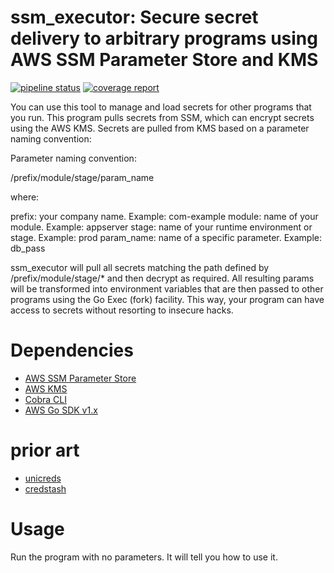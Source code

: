 # ssm_executor: Secure secret delivery to arbitrary programs using AWS SSM Parameter Store and KMS

[![pipeline status](https://gitlab.com/willmitchell/ssm_executor/badges/master/pipeline.svg)](https://gitlab.com/willmitchell/ssm_executor/commits/master)
[![coverage report](https://gitlab.com/willmitchell/ssm_executor/badges/master/coverage.svg)](https://gitlab.com/willmitchell/ssm_executor/commits/master)


You can use this tool to manage and load secrets for other programs that you run.
This program pulls secrets from SSM, which can encrypt secrets using the AWS KMS.
Secrets are pulled from KMS based on a parameter naming convention:

Parameter naming convention:

 /prefix/module/stage/param_name
 
where:

 prefix: your company name. Example: com-example
 module: name of your module. Example: appserver
 stage: name of your runtime environment or stage.  Example: prod
 param_name: name of a specific parameter.  Example: db_pass
 
ssm_executor will pull all secrets matching the path defined by 
/prefix/module/stage/* and then decrypt as required.  All resulting 
params will be transformed into environment variables that are then passed
to other programs using the Go Exec (fork) facility.  This way, 
your program can have access to secrets without resorting to insecure hacks.

# Dependencies

- [AWS SSM Parameter Store](https://docs.aws.amazon.com/systems-manager/latest/userguide/systems-manager-paramstore.html)
- [AWS KMS](https://aws.amazon.com/kms/)
- [Cobra CLI](https://github.com/spf13/cobra)
- [AWS Go SDK v1.x](https://docs.aws.amazon.com/sdk-for-go/api/)

# prior art

- [unicreds](https://github.com/Versent/unicreds)
- [credstash](https://github.com/fugue/credstash)

# Usage

Run the program with no parameters.  It will tell you how to use it.

